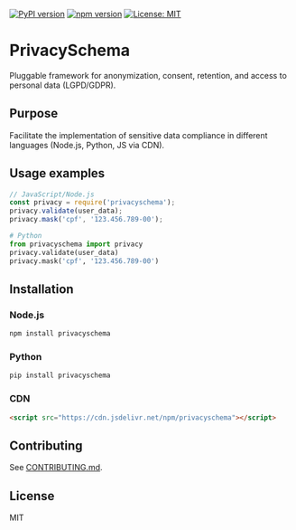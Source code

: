 [![PyPI version](https://img.shields.io/pypi/v/privacyschema.svg)](https://pypi.org/project/privacyschema/)
[![npm version](https://img.shields.io/npm/v/privacyschema.svg)](https://www.npmjs.com/package/privacyschema)
[![License: MIT](https://img.shields.io/badge/License-MIT-yellow.svg)](LICENSE)

# PrivacySchema

Pluggable framework for anonymization, consent, retention, and access to personal data (LGPD/GDPR).

## Purpose
Facilitate the implementation of sensitive data compliance in different languages (Node.js, Python, JS via CDN).

## Usage examples

```js
// JavaScript/Node.js
const privacy = require('privacyschema');
privacy.validate(user_data);
privacy.mask('cpf', '123.456.789-00');
```

```python
# Python
from privacyschema import privacy
privacy.validate(user_data)
privacy.mask('cpf', '123.456.789-00')
```

## Installation

### Node.js
```sh
npm install privacyschema
```

### Python
```sh
pip install privacyschema
```

### CDN
```html
<script src="https://cdn.jsdelivr.net/npm/privacyschema"></script>
```

## Contributing
See [CONTRIBUTING.md](CONTRIBUTING.md).

## License
MIT
